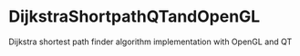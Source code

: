 # DijkstraShortpathQTandOpenGL
Dijkstra shortest path finder algorithm implementation with OpenGL and QT

